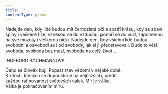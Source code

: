```yaml
---
title: ''
contentType: prose
---
```


  

  

  

Nadejde den, kdy lidé budou mít černozlaté oči a spatří krásu, kdy se zbaví špíny i veškeré tíže, vznesou se do vzduchu, ponoří se do vod, zapomenou na své mozoly i veškerou bídu. Nadejde den, kdy všichni lidé budou svobodní a osvobodí se i od svobody, jak si ji představovali. Bude to větší svoboda, svoboda bez mezí, svoboda na celý život…

INGEBORG BACHMANNOVÁ

Čeho se člověk bojí. Popsat stav vědomí v nějaké době.  
Krutosti, kterých se dopouštíme na nejbližších, předčí  
každou rafinovanost světových válek. Mír je válka.  
Válka je pokračováním míru.

